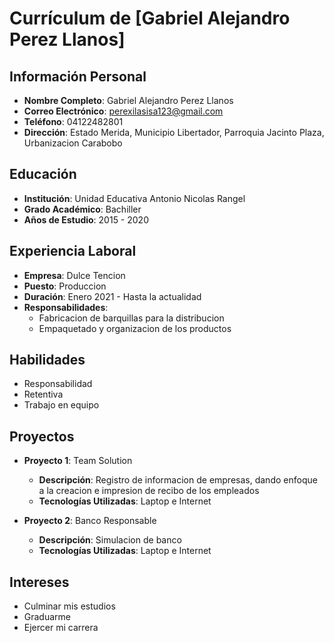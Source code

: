 # Currículum de [Gabriel Alejandro Perez Llanos]

## Información Personal
- **Nombre Completo**: Gabriel Alejandro Perez Llanos
- **Correo Electrónico**: perexilasisa123@gmail.com
- **Teléfono**: 04122482801
- **Dirección**: Estado Merida, Municipio Libertador, Parroquia Jacinto Plaza, Urbanizacion Carabobo

## Educación
- **Institución**: Unidad Educativa Antonio Nicolas Rangel
- **Grado Académico**: Bachiller
- **Años de Estudio**: 2015 - 2020

## Experiencia Laboral
- **Empresa**: Dulce Tencion
- **Puesto**: Produccion
- **Duración**: Enero 2021 - Hasta la actualidad
- **Responsabilidades**:
  - Fabricacion de barquillas para la distribucion
  - Empaquetado y organizacion de los productos

## Habilidades
- Responsabilidad
- Retentiva
- Trabajo en equipo

## Proyectos
- **Proyecto 1**: Team Solution
  - **Descripción**: Registro de informacion de empresas, dando enfoque a la creacion e impresion de recibo de los empleados
  - **Tecnologías Utilizadas**: Laptop e Internet

- **Proyecto 2**: Banco Responsable
  - **Descripción**: Simulacion de banco
  - **Tecnologías Utilizadas**: Laptop e Internet

## Intereses
- Culminar mis estudios
- Graduarme
- Ejercer mi carrera
